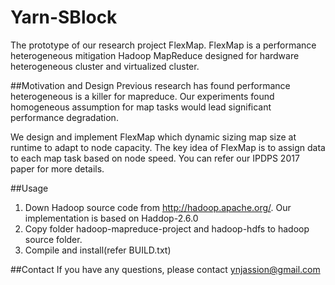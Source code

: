# Yarn-SBlock
The prototype of our research project FlexMap. FlexMap is a performance heterogeneous mitigation Hadoop MapReduce 
designed for hardware heterogeneous cluster and virtualized cluster.

##Motivation and Design
Previous research has found performance heterogeneous is a killer for mapreduce. Our experiments found homogeneous 
assumption for map tasks would lead significant performance degradation.  

We design and implement FlexMap which dynamic sizing map size at runtime to adapt to node capacity. The key idea of 
FlexMap is to assign data to each map task based on node speed. You can refer our IPDPS 2017 paper for more details.

##Usage
1. Down Hadoop source code from http://hadoop.apache.org/. Our implementation is based on Haddop-2.6.0
2. Copy folder hadoop-mapreduce-project and hadoop-hdfs to hadoop source folder.
3. Compile and install(refer BUILD.txt)

##Contact
If you have any questions, please contact ynjassion@gmail.com
